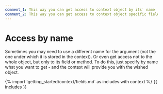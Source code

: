 ```yaml
---
comment_1: This way you can get access to context object by its' name
comment_2: This way you can get access to context object specific field
---
```


# Access by name

Sometimes you may need to use a different name for the argument (not the one under which it is stored in the context). Or even get access not to the whole object, but only to its field or method. To do this, just specify by name what you want to get - and the context will provide you with the wished object.

{% import 'getting_started/context/fields.md' as includes with context %}
{{ includes }}
